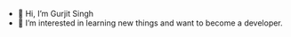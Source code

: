 - 👋 Hi, I’m Gurjit Singh
- 👀 I’m interested in learning new things and want to become a developer.


<!---
Gurjit4800/Gurjit4800 is a ✨ special ✨ repository because its `README.md` (this file) appears on your GitHub profile.
You can click the Preview link to take a look at your changes.
--->
